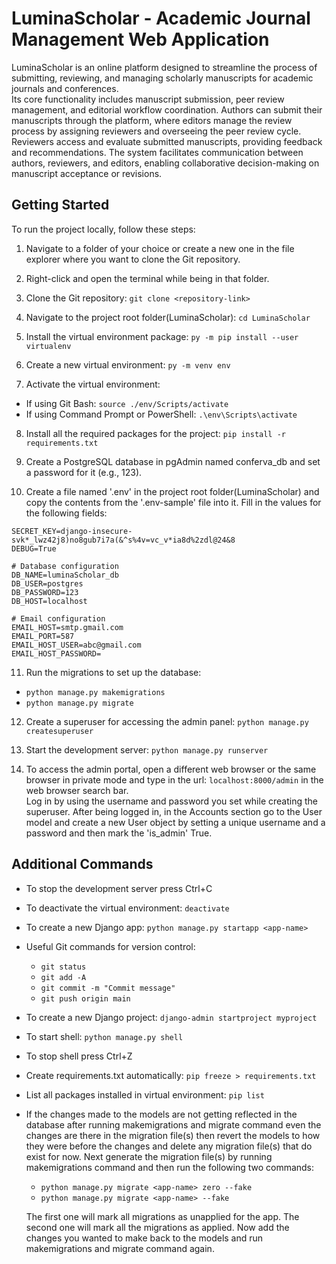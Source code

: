 # LuminaScholar - Academic Journal Management Web Application

LuminaScholar is an online platform designed to streamline the process of submitting, reviewing, and managing scholarly manuscripts for academic journals and conferences.   
Its core functionality includes manuscript submission, peer review management, and editorial workflow coordination. Authors can submit their manuscripts through the platform, where editors manage the review process by assigning reviewers and overseeing the peer review cycle. Reviewers access and evaluate submitted manuscripts, providing feedback and recommendations. The system facilitates communication between authors, reviewers, and editors, enabling collaborative decision-making on manuscript acceptance or revisions. 

## Getting Started

To run the project locally, follow these steps:

1. Navigate to a folder of your choice or create a new one in the file explorer where you want to clone the Git         repository.

2. Right-click and open the terminal while being in that folder.

3. Clone the Git repository:
   `git clone <repository-link>`

4. Navigate to the project root folder(LuminaScholar): `cd LuminaScholar`

5. Install the virtual environment package: `py -m pip install --user virtualenv`

6. Create a new virtual environment: `py -m venv env`

7. Activate the virtual environment:
- If using Git Bash:
  `
  source ./env/Scripts/activate
  `
- If using Command Prompt or PowerShell:
  `
  .\env\Scripts\activate
  `

8. Install all the required packages for the project: `pip install -r requirements.txt`

9. Create a PostgreSQL database in pgAdmin named conferva_db and set a password for it (e.g., 123).

10. Create a file named '.env' in the project root folder(LuminaScholar) and copy the contents from the '.env-sample' file into it. Fill in the values for the following fields:
 ```
 SECRET_KEY=django-insecure-svk*_lwz42j8)no8gub7i7a(&^s%4v=vc_v*ia8d%2zdl@24&8
 DEBUG=True

 # Database configuration
 DB_NAME=luminaScholar_db
 DB_USER=postgres
 DB_PASSWORD=123
 DB_HOST=localhost

 # Email configuration
 EMAIL_HOST=smtp.gmail.com
 EMAIL_PORT=587
 EMAIL_HOST_USER=abc@gmail.com
 EMAIL_HOST_PASSWORD=
 ```

11. Run the migrations to set up the database:
 - `python manage.py makemigrations`
 - `python manage.py migrate`
 
12. Create a superuser for accessing the admin panel:
 `python manage.py createsuperuser`

13. Start the development server:
 `python manage.py runserver`

14. To access the admin portal, open a different web browser or the same browser in private mode and type in the url: `localhost:8000/admin` in the web browser search bar.  
  Log in by using the username and password you set while creating the superuser.
  After being logged in, in the Accounts section go to the User model and create a new User object by setting a unique username and a password and then mark the 'is_admin' True. 

## Additional Commands

- To stop the development server press Ctrl+C

- To deactivate the virtual environment:
`deactivate`

- To create a new Django app:
`python manage.py startapp <app-name>`

- Useful Git commands for version control:
    - `git status`
    - `git add -A`
    - `git commit -m "Commit message"`
    - `git push origin main`

- To create a new Django project:
`django-admin startproject myproject`

- To start shell:
`python manage.py shell`

- To stop shell press Ctrl+Z

- Create requirements.txt automatically: `pip freeze > requirements.txt`

- List all packages installed in virtual environment: `pip list`

- If the changes made to the models are not getting reflected in the database after running makemigrations and migrate command even the changes are there in the migration file(s) then revert the models to how they were before the changes and delete any migration file(s) that do exist for now.
Next generate the migration file(s) by running makemigrations command and then run the following two commands:

  - `python manage.py migrate <app-name> zero --fake`
  - `python manage.py migrate <app-name> --fake`

  The first one will mark all migrations as unapplied for the app. The second one will mark all the migrations as applied. Now add the changes you wanted to make back to the models and run makemigrations and migrate command again.



